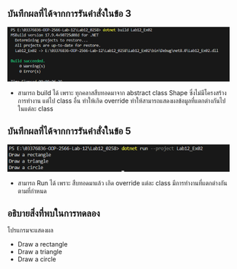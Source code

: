 ## บันทึกผลที่ได้จากการรันคำสั่งในข้อ 3

![pic](/Pictures/pic-5.png)

- สามารถ build ได้ เพราะ ทุกคลาสสืบทอดมาจาก abstract class Shape ซึ่งไม่มีโครงสร้างการทำงาน แต่ไป class อื่น ทำให้เกิด override ทำให้สามารถแสดงผลข้อมูลที่แตกต่างกันไปในแต่ละ class 

## บันทึกผลที่ได้จากการรันคำสั่งในข้อ 5

![pic](/Pictures/pic-6.png)

- สามารถ Run ได้ เพราะ สืบทอดมาแล้ว เกิด override แต่ละ class มีการทำงานที่แตกต่างกันตามที่กำหนด

## อธิบายสิ่งที่พบในการทดลอง

โปรแกรมจะแสดงผล

- Draw a rectangle
- Draw a triangle
- Draw a circle
